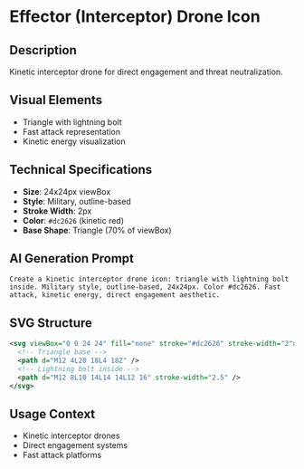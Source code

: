 # Effector (Interceptor) Drone Icon

## Description

Kinetic interceptor drone for direct engagement and threat neutralization.

## Visual Elements

- Triangle with lightning bolt
- Fast attack representation
- Kinetic energy visualization

## Technical Specifications

- **Size**: 24x24px viewBox
- **Style**: Military, outline-based
- **Stroke Width**: 2px
- **Color**: `#dc2626` (kinetic red)
- **Base Shape**: Triangle (70% of viewBox)

## AI Generation Prompt

```text
Create a kinetic interceptor drone icon: triangle with lightning bolt inside. Military style, outline-based, 24x24px. Color #dc2626. Fast attack, kinetic energy, direct engagement aesthetic.
```

## SVG Structure

```svg
<svg viewBox="0 0 24 24" fill="none" stroke="#dc2626" stroke-width="2">
  <!-- Triangle base -->
  <path d="M12 4L20 18L4 18Z" />
  <!-- Lightning bolt inside -->
  <path d="M12 8L10 14L14 14L12 16" stroke-width="2.5" />
</svg>
```

## Usage Context

- Kinetic interceptor drones
- Direct engagement systems
- Fast attack platforms
